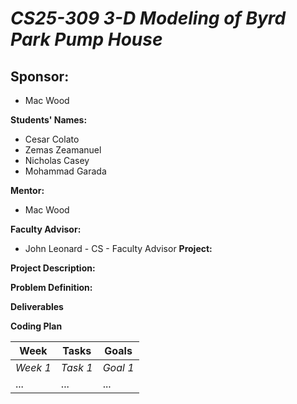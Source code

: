 # *CS25-309 3-D Modeling of Byrd Park Pump House*
## **Sponsor:**

- Mac Wood

**Students' Names:**

- Cesar Colato 
- Zemas Zeamanuel
- Nicholas Casey
- Mohammad Garada

**Mentor:**

- Mac Wood

**Faculty Advisor:**

- John Leonard - CS - Faculty Advisor
**Project:**

**Project Description:**

**Problem Definition:**

**Deliverables**

**Coding Plan**

| Week | Tasks | Goals |
|------|-------|-------|
| _Week 1_ | _Task 1_ | _Goal 1_ |
| ... | ... | ... |
